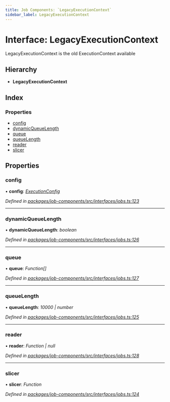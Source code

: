```yaml
---
title: Job Components: `LegacyExecutionContext`
sidebar_label: LegacyExecutionContext
---
```


# Interface: LegacyExecutionContext

LegacyExecutionContext is the old ExecutionContext available

## Hierarchy

* **LegacyExecutionContext**

## Index

### Properties

* [config](legacyexecutioncontext.md#config)
* [dynamicQueueLength](legacyexecutioncontext.md#dynamicqueuelength)
* [queue](legacyexecutioncontext.md#queue)
* [queueLength](legacyexecutioncontext.md#queuelength)
* [reader](legacyexecutioncontext.md#reader)
* [slicer](legacyexecutioncontext.md#slicer)

## Properties

###  config

• **config**: *[ExecutionConfig](executionconfig.md)*

*Defined in [packages/job-components/src/interfaces/jobs.ts:123](https://github.com/terascope/teraslice/blob/78714a985/packages/job-components/src/interfaces/jobs.ts#L123)*

___

###  dynamicQueueLength

• **dynamicQueueLength**: *boolean*

*Defined in [packages/job-components/src/interfaces/jobs.ts:126](https://github.com/terascope/teraslice/blob/78714a985/packages/job-components/src/interfaces/jobs.ts#L126)*

___

###  queue

• **queue**: *Function[]*

*Defined in [packages/job-components/src/interfaces/jobs.ts:127](https://github.com/terascope/teraslice/blob/78714a985/packages/job-components/src/interfaces/jobs.ts#L127)*

___

###  queueLength

• **queueLength**: *10000 | number*

*Defined in [packages/job-components/src/interfaces/jobs.ts:125](https://github.com/terascope/teraslice/blob/78714a985/packages/job-components/src/interfaces/jobs.ts#L125)*

___

###  reader

• **reader**: *Function | null*

*Defined in [packages/job-components/src/interfaces/jobs.ts:128](https://github.com/terascope/teraslice/blob/78714a985/packages/job-components/src/interfaces/jobs.ts#L128)*

___

###  slicer

• **slicer**: *Function*

*Defined in [packages/job-components/src/interfaces/jobs.ts:124](https://github.com/terascope/teraslice/blob/78714a985/packages/job-components/src/interfaces/jobs.ts#L124)*
